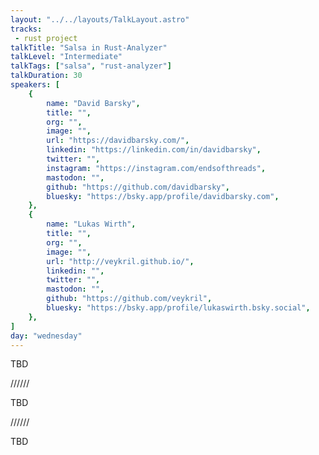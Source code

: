 ```yaml
---
layout: "../../layouts/TalkLayout.astro"
tracks:
 - rust project
talkTitle: "Salsa in Rust-Analyzer"
talkLevel: "Intermediate"
talkTags: ["salsa", "rust-analyzer"]
talkDuration: 30
speakers: [
    {
        name: "David Barsky",
        title: "",
        org: "",
        image: "",
        url: "https://davidbarsky.com/",
        linkedin: "https://linkedin.com/in/davidbarsky",
        twitter: "",
        instagram: "https://instagram.com/endsofthreads",
        mastodon: "",
        github: "https://github.com/davidbarsky",
        bluesky: "https://bsky.app/profile/davidbarsky.com",
    },
    {
        name: "Lukas Wirth",
        title: "",
        org: "",
        image: "",
        url: "http://veykril.github.io/",
        linkedin: "",
        twitter: "",
        mastodon: "",
        github: "https://github.com/veykril",
        bluesky: "https://bsky.app/profile/lukaswirth.bsky.social",
    },
]
day: "wednesday"
---
```


TBD

////// <!-- sepatator between abstract and bio -->

TBD

////// <!-- sepatator between abstract and bio -->

TBD
